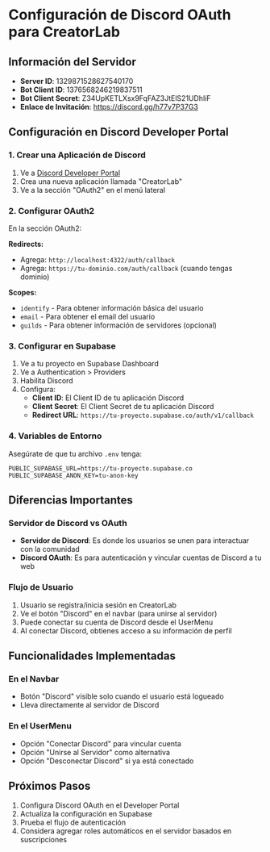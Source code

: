# Configuración de Discord OAuth para CreatorLab

## Información del Servidor
- **Server ID**: 1329871528627540170
- **Bot Client ID**: 1376568246219837511
- **Bot Client Secret**: Z34UpKETLXsx9FqFAZ3JtElS21UDhliF
- **Enlace de Invitación**: https://discord.gg/h77v7P37G3

## Configuración en Discord Developer Portal

### 1. Crear una Aplicación de Discord
1. Ve a [Discord Developer Portal](https://discord.com/developers/applications)
2. Crea una nueva aplicación llamada "CreatorLab"
3. Ve a la sección "OAuth2" en el menú lateral

### 2. Configurar OAuth2
En la sección OAuth2:

**Redirects:**
- Agrega: `http://localhost:4322/auth/callback`
- Agrega: `https://tu-dominio.com/auth/callback` (cuando tengas dominio)

**Scopes:**
- `identify` - Para obtener información básica del usuario
- `email` - Para obtener el email del usuario
- `guilds` - Para obtener información de servidores (opcional)

### 3. Configurar en Supabase
1. Ve a tu proyecto en Supabase Dashboard
2. Ve a Authentication > Providers
3. Habilita Discord
4. Configura:
   - **Client ID**: El Client ID de tu aplicación Discord
   - **Client Secret**: El Client Secret de tu aplicación Discord
   - **Redirect URL**: `https://tu-proyecto.supabase.co/auth/v1/callback`

### 4. Variables de Entorno
Asegúrate de que tu archivo `.env` tenga:

```env
PUBLIC_SUPABASE_URL=https://tu-proyecto.supabase.co
PUBLIC_SUPABASE_ANON_KEY=tu-anon-key
```

## Diferencias Importantes

### Servidor de Discord vs OAuth
- **Servidor de Discord**: Es donde los usuarios se unen para interactuar con la comunidad
- **Discord OAuth**: Es para autenticación y vincular cuentas de Discord a tu web

### Flujo de Usuario
1. Usuario se registra/inicia sesión en CreatorLab
2. Ve el botón "Discord" en el navbar (para unirse al servidor)
3. Puede conectar su cuenta de Discord desde el UserMenu
4. Al conectar Discord, obtienes acceso a su información de perfil

## Funcionalidades Implementadas

### En el Navbar
- Botón "Discord" visible solo cuando el usuario está logueado
- Lleva directamente al servidor de Discord

### En el UserMenu
- Opción "Conectar Discord" para vincular cuenta
- Opción "Unirse al Servidor" como alternativa
- Opción "Desconectar Discord" si ya está conectado

## Próximos Pasos
1. Configura Discord OAuth en el Developer Portal
2. Actualiza la configuración en Supabase
3. Prueba el flujo de autenticación
4. Considera agregar roles automáticos en el servidor basados en suscripciones 
